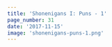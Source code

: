 ```yaml
---
title: 'Shonenigans I: Puns - 1'
page_number: 31
date: '2017-11-15'
image: 'shonenigans-puns-1.png'
---
```

